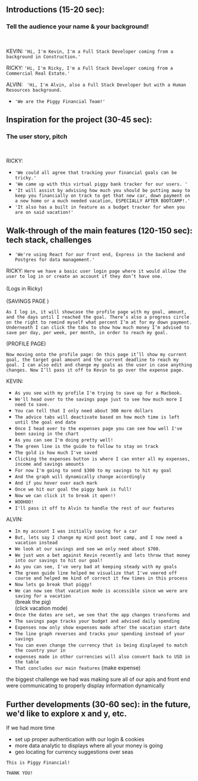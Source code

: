 ## Introductions (15-20 sec): 
 ### Tell the audience your name & your background! 
<br>

KEVIN: ```'Hi, I'm Kevin, I'm a Full Stack Developer coming from a background in Construction.'```

RICKY: ```'Hi, I'm Ricky, I'm a Full Stack Developer coming from a Commercial Real Estate.' ```

ALVIN: ``` 'Hi, I'm Alvin, also a Full Stack Developer but with a Human Resources background.```

- ```'We are the Piggy Financial Team!'```

## Inspiration for the project (30-45 sec): 
   ### The user story, pitch
<br>

RICKY:
- ```'We could all agree that tracking your financial goals can be tricky.'```
- ```'We came up with this virtual piggy bank tracker for our users. '```
- ```'It will assist by advising how much you should be putting away to keep you financially on track to get that new car, down payment on a new home or a much needed vacation, ESPECIALLY AFTER BOOTCAMP!.' ```
- ```'It also has a built in feature as a budget tracker for when you are on said vacation!'```

## Walk-through of the main features (120-150 sec): tech stack, challenges
- ```'We're using React for our front end, Express in the backend and Postgres for data management.'```

RICKY: 
```Here we have a basic user login page where it would allow the user to log in or create an account if they don’t have one. ```
\
\
(Logs in Ricky)
\
\
(SAVINGS PAGE )

```As I log in, it will showcase the profile page with my goal, amount, and the days until I reached the goal. There’s also a progress circle on the right to remind myself what percent I’m at for my down payment. Underneath I can click the tabs to show how much money I’m advised to save per day, per week, per month, in order to reach my goal.```

(PROFILE PAGE)

```Now moving onto the profile page: On this page it’ll show my current goal, the target goal amount and the current deadline to reach my goal. I can also edit and change my goals as the user in case anything changes. Now I’ll pass it off to Kevin to go over the expense page.```

KEVIN: 

- ```As you see with my profile I'm trying to save up for a Macbook.```
- ```We'll head over to the savings page just to see how much more I need to save.```
- ```You can tell that I only need about 300 more dollars ```
- ```The advice tabs will deactivate based on how much time is left until the goal end date```
- ```Once I head over to the expenses page you can see how well I've been saving in the chart```
- ```As you can see I'm doing pretty well!```
- ```The green line is the guide to follow to stay on track``` 
- ```The gold is how much I've saved``` 
- ```Clicking the expenses button is where I can enter all my expenses, income and savings amounts```
- ```For now I'm going to send $300 to my savings to hit my goal```
- ```And the graph will dynamically change accordingly ```
- ```And if you hover over each mark```
- ```Once we hit our goal the piggy bank is full!```
- ```Now we can click it to break it open!!```
- ```WOOHOO!```
- ```I'll pass it off to Alvin to handle the rest of our features```

ALVIN:

- ```In my account I was initially saving for a car```
- ```But, lets say I change my mind post boot camp, and I now need a vacation instead```
- ```We look at our savings and see we only need about $700.```
- ```We just won a bet against Kevin recently and lets throw that money into our savings to hit our goal!```
- ```As you can see, I've very bad at keeping steady with my goals```
- ```The green guide line helped me visualize that I've veered off course and helped me kind of correct it few times in this process```
- ```Now lets go break that piggy!```
- ```We can now see that vacation mode is accessible since we were are saving for a vacation```\
(break the pig)\
(click vacation mode)
- ```Once the dates are set, we see that the app changes transforms and```
- ```The savings page tracks your budget and advised daily spending```
- ```Expenses now only show expenses made after the vacation start date```
- ```The line graph reverses and tracks your spending instead of your savings```
- ```You can even change the currency that is being displayed to match the country your in``` 
- ```expenses made in other currencies will also convert back to USD in the table```
- ```That concludes our main features```
(make expense)

the biggest challenge we had was making sure all of our apis and front end were communicating to properly display information dynamically

## Further developments (30-60 sec): in the future, we'd like to explore x and y, etc.
If we had more time

- set up proper authentication with our login & cookies
- more data analytic to displays where all your money is going
- geo locating for currency suggestions over seas


```This is Piggy Financial!```

```THANK YOU!```
